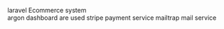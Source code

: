 laravel Ecommerce system  
 argon dashboard are used 
 stripe payment service 
 mailtrap mail service 
